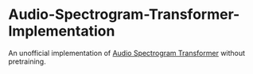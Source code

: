# Audio-Spectrogram-Transformer-Implementation


An unofficial implementation of <a href="https://arxiv.org/abs/2104.01778" target="_blank">Audio Spectrogram Transformer</a>  without pretraining.

